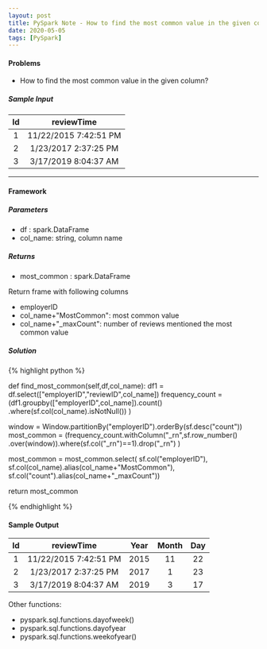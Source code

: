 ```yaml
---
layout: post
title: PySpark Note - How to find the most common value in the given column
date: 2020-05-05
tags: [PySpark]
---
```


#### Problems ####
* How to find the most common value in the given column?

##### Sample Input #####

| Id |       reviewTime      |
|:--:|:---------------------:|
|  1 | 11/22/2015 7:42:51 PM |
|  2 |  1/23/2017 2:37:25 PM |
|  3 |  3/17/2019 8:04:37 AM |

***

#### Framework ####

##### Parameters #####
* df : spark.DataFrame
* col_name: string, column name

##### Returns #####
* most_common : spark.DataFrame

Return frame with following columns
* employerID
* col_name+"MostCommon": most common value
* col_name+"_maxCount": number of reviews mentioned the most common value

##### Solution #####

{% highlight python %}


def find_most_common(self,df,col_name):
  df1 = df.select(["employerID","reviewID",col_name])
  frequency_count = (df1.groupby(["employerID",col_name]).count()
                       .where(sf.col(col_name).isNotNull())
  )

  window = Window.partitionBy("employerID").orderBy(sf.desc("count"))
  most_common = (frequency_count.withColumn("_rn",sf.row_number()
                      .over(window)).where(sf.col("_rn")==1).drop("_rn")
  )

  most_common = most_common.select(
                      sf.col("employerID"),
                      sf.col(col_name).alias(col_name+"MostCommon"),
                      sf.col("count").alias(col_name+"_maxCount"))

  return most_common

{% endhighlight %}



#### Sample Output ####

| Id |       reviewTime      | Year | Month | Day |
|:--:|:---------------------:|:----:|:-----:|:---:|
|  1 | 11/22/2015 7:42:51 PM | 2015 |   11  |  22 |
|  2 |  1/23/2017 2:37:25 PM | 2017 |   1   |  23 |
|  3 |  3/17/2019 8:04:37 AM | 2019 |   3   |  17 |

Other functions:
* pyspark.sql.functions.dayofweek()
* pyspark.sql.functions.dayofyear
* pyspark.sql.functions.weekofyear()
